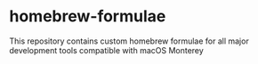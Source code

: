 # homebrew-formulae
This repository contains custom homebrew formulae for all major development tools compatible with macOS Monterey
